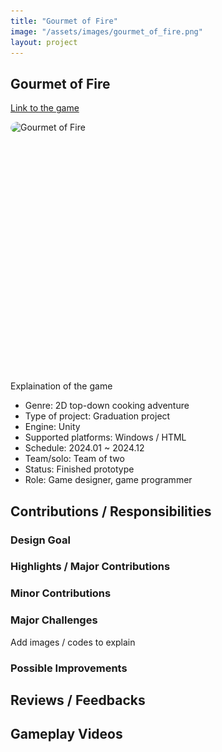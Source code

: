 ```yaml
---
title: "Gourmet of Fire"
image: "/assets/images/gourmet_of_fire.png"
layout: project
---
```


## Gourmet of Fire

[Link to the game](https://odd-mune.itch.io/gourmet-of-fire)

<div class="slideshow-container">
  <div class="slides-wrapper">
    <div class="slide"><img src="/assets/images/gourmet_of_fire.png" alt="Gourmet of Fire"></div>
    <div class="slide"><img src="/assets/images/gourmet_of_fire_cooking_ui.jpg" alt="Cooking UI"></div>
    <div class="slide"><img src="/assets/images/gourmet_of_fire_cooking_animation.jpg" alt="Cooking Animation"></div>
    <div class="slide"><img src="/assets/images/gourmet_of_fire_princess_concept.png" alt="Princess Concept"></div>
    <div class="slide"><img src="/assets/images/gourmet_of_fire_dialog.jpg" alt="Dialog"></div>
    <div class="slide"><img src="/assets/images/gourmet_of_fire_field_level.jpg" alt="Field Level"></div>
    <div class="slide"><img src="/assets/images/gourmet_of_fire_village_level.jpg" alt="Village Level"></div>
    <div class="slide"><img src="/assets/images/gourmet_of_fire_in_house_level.jpg" alt="In-House Level"></div>
  </div>
</div>

<style>
  .slideshow-container {
    max-width: 600px;
    height: 400px;
    position: relative;
    margin: auto;
    overflow: hidden;
    border-radius: 10px;
  }

  .slides-wrapper {
    display: flex;
    width: 100%;
    height: 100%
    transition: transform 1s ease-in-out;
  }

  .slide {
    min-width: 100%;
    height: 100%;
    flex-shrink: 0;
  }

  .slide img {
    width: 100%;
    height: 100%;
    object-fit: contain; /* Ensures the image fits properly */
    border-radius: 10px;
  }
</style>

<script>
  let slideIndex = 0;
  function showSlides() {
    let slidesWrapper = document.querySelector(".slides-wrapper");
    let totalSlides = document.querySelectorAll(".slide").length;

    slideIndex++;
    if (slideIndex >= totalSlides) {
      slideIndex = 0;
    }

    slidesWrapper.style.transform = `translateX(${-slideIndex * 100}%)`;
    setTimeout(showSlides, 3000); // Change image every 3 seconds
  }

  document.addEventListener("DOMContentLoaded", showSlides);
</script>


Explaination of the game

* Genre: 2D top-down cooking adventure
* Type of project: Graduation project
* Engine: Unity
* Supported platforms: Windows / HTML
* Schedule: 2024.01 ~ 2024.12
* Team/solo: Team of two
* Status: Finished prototype
* Role: Game designer, game programmer

## Contributions / Responsibilities

### Design Goal

### Highlights / Major Contributions

### Minor Contributions

### Major Challenges

Add images / codes to explain

### Possible Improvements

## Reviews / Feedbacks

## Gameplay Videos


